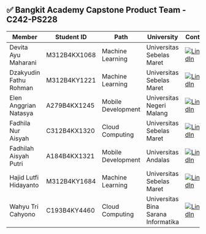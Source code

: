 ## ✅ Bangkit Academy Capstone Product Team - C242-PS228
| Member                             | Student ID        | Path                 | University                                  | Contact                              |
|------------------------------------|-------------------|----------------------|---------------------------------------------|--------------------------------------------|
| Devita Ayu Maharani             | M312B4KX1068      | Machine Learning     | Universitas Sebelas Maret                   | [![LinkedIn](https://img.shields.io/badge/LinkedIn-%230077B5.svg?logo=linkedin&logoColor=white)]([https://www.linkedin.com/in](https://www.linkedin.com/in/devita-maharani-474bab278))      |
| Dzakyudin Fathu Rohman           | M312B4KY1221      | Machine Learning     | Universitas Sebelas Maret                      | [![LinkedIn](https://img.shields.io/badge/LinkedIn-%230077B5.svg?logo=linkedin&logoColor=white)]([https://www.linkedin.com/in](https://www.linkedin.com/in/dzakyudin-fathu-rohman))   |
| Elen Anggrian Natasya                              | A279B4KX1245      | Mobile Development     | Universitas Negeri Malang                      | [![LinkedIn](https://img.shields.io/badge/LinkedIn-%230077B5.svg?logo=linkedin&logoColor=white)]([https://www.linkedin.com/in](https://www.linkedin.com/in/elen-anggrian-natasya))          |
| Fadhila Nur Aisyah                  | C312B4KX1320      | Cloud Computing      | Universitas Sebelas Maret                 | [![LinkedIn](https://img.shields.io/badge/LinkedIn-%230077B5.svg?logo=linkedin&logoColor=white)]([https://www.linkedin.com/in](https://www.linkedin.com/in/fadhila-nur-aisyah-2b81b4278))          |
| Fadhilah Aisyah Putri                    | A184B4KX1321      | Mobile Development      | Universitas Andalas                    | [![LinkedIn](https://img.shields.io/badge/LinkedIn-%230077B5.svg?logo=linkedin&logoColor=white)]([https://www.linkedin.com/in](https://www.linkedin.com/in/fadhilahaisyahputri))       |
| Hajid Lutfi Hidayanto              |  M312B4KY1684     | Machine Learning   | Universitas Sebelas Maret                      | [![LinkedIn](https://img.shields.io/badge/LinkedIn-%230077B5.svg?logo=linkedin&logoColor=white)]([https://www.linkedin.com/in](https://www.linkedin.com/in/hajid-lutfi-hidayanto-7149b225b))        |
  | Wahyu Tri Cahyono	                           | C193B4KY4460      | Cloud Computing   | Universitas Bina Sarana Informatika         | [![LinkedIn](https://img.shields.io/badge/LinkedIn-%230077B5.svg?logo=linkedin&logoColor=white)]([https://www.linkedin.com/in](https://www.linkedin.com/in/wahyu-tri-cahyono-2824052b7))                 

